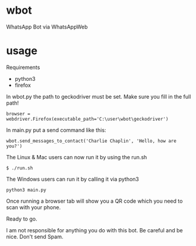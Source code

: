 # wbot
WhatsApp Bot via WhatsAppWeb

# usage

Requirements

- python3
- firefox

In wbot.py the path to geckodriver must be set. Make sure you fill in the full path!

```
browser = webdriver.Firefox(executable_path='C:\user\wbot\geckodriver')
```

In main.py put a send command like this:

```
wbot.send_messages_to_contact('Charlie Chaplin', 'Hello, how are you?')
```


The Linux & Mac users can now run it by using the run.sh
```
$ ./run.sh
```



The Windows users can run it by calling it via python3
```
python3 main.py
```

Once running a browser tab will show you a QR code which you need to scan with your phone.

Ready to go.

I am not responsible for anything you do with this bot. Be careful and be nice. Don't send Spam.


